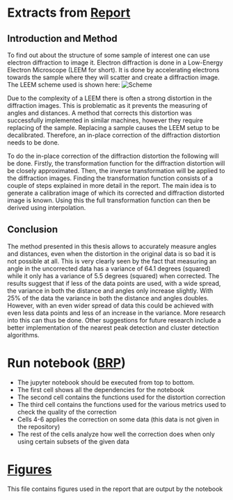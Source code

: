 # Extracts from [Report](Report.pdf)
## Introduction and Method
To find out about the structure of some sample of interest one can use electron diffraction to image it. Electron diffraction is done in a Low-Energy Electron Microscope (LEEM for short). It is done by accelerating electrons towards the sample where they will scatter and create a diffraction image. The LEEM scheme used is shown here: ![Scheme](https://github.com/quantagenmtg/portfolio/blob/ec2ae72e9c7808cd9747949c9cfd1985cfd60644/In-place%20correction%20of%20diffraction%20distortion%20in%20Low-Energy%20Electron%20Microscopy/Figures/Scheme.png)

Due to the complexity of a LEEM there is often a strong distortion in the diffraction images. This is problematic as it prevents the measuring of angles and distances. A method that corrects this distortion was successfully implemented in similar machines, however they require replacing of the sample. Replacing a sample causes the LEEM setup to be decalibrated. Therefore, an in-place correction of the diffraction distortion needs to be done.

To do the in-place correction of the diffraction distortion the following will be done. Firstly, the transformation function for the diffraction distortion will be closely approximated. Then, the inverse transformation will be applied to the diffraction images. Finding the transformation function consists of a couple of steps explained in more detail in the report. The main idea is to generate a calibration image of which its corrected and diffraction distorted image is known. Using this the full transformation function can then be derived using interpolation.

## Conclusion
The method presented in this thesis allows to accurately measure angles and distances, even when the distortion in the original data is so bad it is not possible at all. This is very clearly seen by the fact that measuring an angle in the uncorrected data has a variance of 64.1 degrees (squared) while it only has a variance of 5.5 degrees (squared) when corrected. The results suggest that if less of the data points are used, with a wide spread, the variance in both the distance and angles only increase slightly. With 25% of the data the variance in both the distance and angles doubles. However, with an even wider spread of data this could be achieved with even less data points and less of an increase in the variance. More research into this can thus be done. Other suggestions for future research include a better implementation of the nearest peak detection and cluster detection algorithms.

# Run notebook ([BRP](BRP.ipynb))
- The jupyter notebook should be executed from top to bottom.
- The first cell shows all the dependencies for the notebook
- The second cell contains the functions used for the distortion correction
- The third cell contains the functions used for the various metrics used to check the quality of the correction
- Cells 4-6 applies the correction on some data (this data is not given in the repository)
- The rest of the cells analyze how well the correction does when only using certain subsets of the given data

# [Figures](Figures)
This file contains figures used in the report that are output by the notebook
